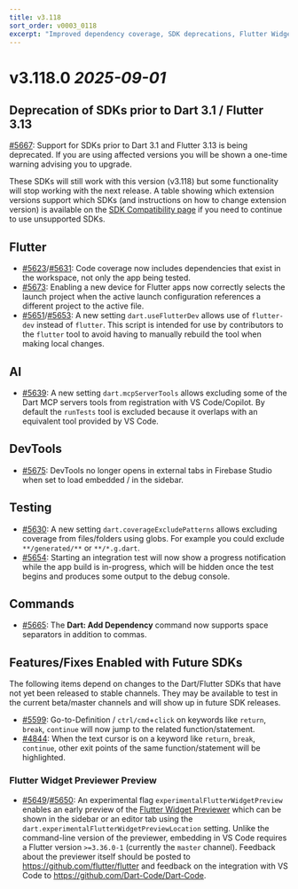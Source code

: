 ```yaml
---
title: v3.118
sort_order: v0003_0118
excerpt: "Improved dependency coverage, SDK deprecations, Flutter Widget Preview preview, ..."
---
```


# v3.118.0 _2025-09-01_

## Deprecation of SDKs prior to Dart 3.1 / Flutter 3.13

[#5667](https://github.com/Dart-Code/Dart-Code/issues/5667): Support for SDKs prior to Dart 3.1 and Flutter 3.13 is being deprecated. If you are using affected versions you will be shown a one-time warning advising you to upgrade.

These SDKs will still work with this version (v3.118) but some functionality will stop working with the next release. A table showing which extension versions support which SDKs (and instructions on how to change extension version) is available on the [SDK Compatibility page](/sdk-version-compatibility/) if you need to continue to use unsupported SDKs.

## Flutter

- [#5623](https://github.com/Dart-Code/Dart-Code/issues/5623)/[#5631](https://github.com/Dart-Code/Dart-Code/issues/5631): Code coverage now includes dependencies that exist in the workspace, not only the app being tested.
- [#5673](https://github.com/Dart-Code/Dart-Code/issues/5673): Enabling a new device for Flutter apps now correctly selects the launch project when the active launch configuration references a different project to the active file.
- [#5651](https://github.com/Dart-Code/Dart-Code/issues/5651)/[#5653](https://github.com/Dart-Code/Dart-Code/issues/5653): A new setting `dart.useFlutterDev` allows use of `flutter-dev` instead of `flutter`. This script is intended for use by contributors to the `flutter` tool to avoid having to manually rebuild the tool when making local changes.

## AI

- [#5639](https://github.com/Dart-Code/Dart-Code/issues/5639): A new setting `dart.mcpServerTools` allows excluding some of the Dart MCP servers tools from registration with VS Code/Copilot. By default the `runTests` tool is excluded because it overlaps with an equivalent tool provided by VS Code.

## DevTools

- [#5675](https://github.com/Dart-Code/Dart-Code/issues/5675): DevTools no longer opens in external tabs in Firebase Studio when set to load embedded / in the sidebar.

## Testing

- [#5630](https://github.com/Dart-Code/Dart-Code/issues/5630): A new setting `dart.coverageExcludePatterns` allows excluding coverage from files/folders using globs. For example you could exclude `**/generated/**` or  `**/*.g.dart`.
- [#5654](https://github.com/Dart-Code/Dart-Code/issues/5654): Starting an integration test will now show a progress notification while the app build is in-progress, which will be hidden once the test begins and produces some output to the debug console.

## Commands

- [#5665](https://github.com/Dart-Code/Dart-Code/issues/5665): The **Dart: Add Dependency** command now supports space separators in addition to commas.


## Features/Fixes Enabled with Future SDKs

The following items depend on changes to the Dart/Flutter SDKs that have not yet been released to stable channels. They may be available to test in the current beta/master channels and will show up in future SDK releases.

- [#5599](https://github.com/Dart-Code/Dart-Code/issues/5599): Go-to-Definition / `ctrl/cmd`+`click` on keywords like `return`, `break`, `continue` will now jump to the related function/statement.
- [#4844](https://github.com/Dart-Code/Dart-Code/issues/4844): When the text cursor is on a keyword like `return`, `break`, `continue`, other exit points of the same function/statement will be highlighted.


### Flutter Widget Previewer Preview

- [#5649](https://github.com/Dart-Code/Dart-Code/issues/5649)/[#5650](https://github.com/Dart-Code/Dart-Code/issues/5650): An experimental flag `experimentalFlutterWidgetPreview` enables an early preview of the [Flutter Widget Previewer](https://docs.flutter.dev/tools/widget-previewer) which can be shown in the sidebar or an editor tab using the `dart.experimentalFlutterWidgetPreviewLocation` setting. Unlike the command-line version of the previewer, embedding in VS Code requires a Flutter version `>=3.36.0-1` (currently the `master` channel). Feedback about the previewer itself should be posted to https://github.com/flutter/flutter and feedback on the integration with VS Code to https://github.com/Dart-Code/Dart-Code.
